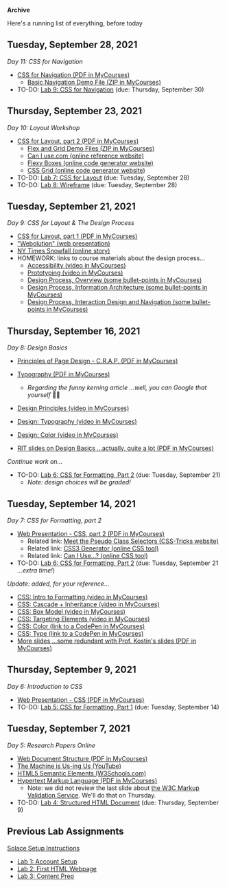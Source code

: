 **Archive**

Here's a running list of everything, before today

## Tuesday, September 28, 2021

*Day 11: CSS for Navigation*

- [CSS for Navigation (PDF in MyCourses)](https://mycourses.rit.edu/d2l/le/content/936882/viewContent/7698423/View)
  - [Basic Navigation Demo File (ZIP in MyCourses)](https://mycourses.rit.edu/d2l/le/content/936882/viewContent/7698428/View)
- TO-DO: [Lab 9: CSS for Navigation](lab09-css-for-navigation/instructions.md) (due: Thursday, September 30)

## Thursday, September 23, 2021

*Day 10: Layout Workshop*

- [CSS for Layout, part 2 (PDF in MyCourses)](https://mycourses.rit.edu/d2l/le/content/936882/viewContent/7684996/View)
  - [Flex and Grid Demo Files (ZIP in MyCourses)](https://mycourses.rit.edu/d2l/le/content/936882/viewContent/7688975/View)
  - [Can I use.com (online reference website)](https://caniuse.com/)
  - [Flexy Boxes (online code generator website)](https://the-echoplex.net/flexyboxes/)
  - [CSS Grid (online code generator website)](https://cssgr.id/)
- TO-DO: [Lab 7: CSS for Layout](lab07-css-for-layout/instructions.md) (due: Tuesday, September 28)
- TO-DO: [Lab 8: Wireframe](lab08-wireframe/instructions.md) (due: Tuesday, September 28)

## Tuesday, September 21, 2021

*Day 9: CSS for Layout & The Design Process*

- [CSS for Layout, part 1 (PDF in MyCourses)](https://mycourses.rit.edu/d2l/le/content/936882/viewContent/7684982/View)
- ["Webolution" (web presentation)](https://fabianburghardt.de/webolution/)
- [NY Times Snowfall (online story)](https://www.nytimes.com/projects/2012/snow-fall/index.html#/?part=tunnel-creek)
- HOMEWORK: links to course materials about the design process...
  - [Accessibility (video in MyCourses)](https://mycourses.rit.edu/d2l/le/content/936882/viewContent/7600455/View)
  - [Prototyping (video in MyCourses)](https://mycourses.rit.edu/d2l/le/content/936882/viewContent/7600456/View)
  - [Design Process, Overview (some bullet-points in MyCourses)](https://mycourses.rit.edu/d2l/le/content/936882/viewContent/7600451/View)
  - [Design Process, Information Architecture (some bullet-points in MyCourses)](https://mycourses.rit.edu/d2l/le/content/936882/viewContent/7600450/View)
  - [Design Process, Interaction Design and Navigation (some bullet-points in MyCourses)](https://mycourses.rit.edu/d2l/le/content/936882/viewContent/7600452/View)

## Thursday, September 16, 2021

*Day 8: Design Basics*

- [Principles of Page Design - C.R.A.P. (PDF in MyCourses)](https://mycourses.rit.edu/d2l/le/content/936882/viewContent/7678129/View)
- [Typography (PDF in MyCourses)](https://mycourses.rit.edu/d2l/le/content/936882/viewContent/7678131/View)
  - *Regarding the funny kerning article ...well, you can Google that yourself* 🤷‍♂️

- [Design Principles (video in MyCourses)](https://mycourses.rit.edu/d2l/le/content/936882/viewContent/7600407/View)
- [Design: Typography (video in MyCourses)](https://mycourses.rit.edu/d2l/le/content/936882/viewContent/7600462/View)
- [Design: Color (video in MyCourses)](https://mycourses.rit.edu/d2l/le/content/936882/viewContent/7600461/View)
- [RIT slides on Design Basics ...actually, quite a lot (PDF in MyCourses)](https://mycourses.rit.edu/d2l/le/content/936882/viewContent/7600440/View)

*Continue work on...*

- TO-DO: [Lab 6: CSS for Formatting, Part 2](lab06-css-for-formatting2/instructions.md) (due: Tuesday, September 21)
  - *Note: design choices will be graded!*

## Tuesday, September 14, 2021

*Day 7: CSS for Formatting, part 2*

- [Web Presentation - CSS, part 2 (PDF in MyCourses)](https://mycourses.rit.edu/d2l/le/content/936882/viewContent/7670908/View)
  - Related link: [Meet the Pseudo Class Selectors (CSS-Tricks website)](https://css-tricks.com/pseudo-class-selectors/)
  - Related link: [CSS3 Generator (online CSS tool)](https://css3generator.com/)
  - Related link: [Can I Use...? (online CSS tool)](https://caniuse.com/)
- TO-DO: [Lab 6: CSS for Formatting, Part 2](lab06-css-for-formatting2/instructions.md) (due: Tuesday, September 21 *...extra time!*)

*Update: added, for your reference...*

- [CSS: Intro to Formatting (video in MyCourses)](https://mycourses.rit.edu/d2l/le/content/936882/viewContent/7600408/View)
- [CSS: Cascade + Inheritance (video in MyCourses)](https://mycourses.rit.edu/d2l/le/content/936882/viewContent/7600412/View)
- [CSS: Box Model (video in MyCourses)](https://mycourses.rit.edu/d2l/le/content/936882/viewContent/7600409/View)
- [CSS: Targeting Elements (video in MyCourses)](https://mycourses.rit.edu/d2l/le/content/936882/viewContent/7600424/View)
- [CSS: Color (link to a CodePen in MyCourses)](https://mycourses.rit.edu/d2l/le/content/936882/viewContent/7600410/View)
- [CSS: Type (link to a CodePen in MyCourses)](https://mycourses.rit.edu/d2l/le/content/936882/viewContent/7600413/View)
- [More slides ...some redundant with Prof. Kostin's slides (PDF in MyCourses)](https://mycourses.rit.edu/d2l/le/content/936882/viewContent/7600396/View)

## Thursday, September 9, 2021

*Day 6: Introduction to CSS*

- [Web Presentation - CSS (PDF in MyCourses)](https://mycourses.rit.edu/d2l/le/content/936882/viewContent/7663520/View)
- TO-DO: [Lab 5: CSS for Formatting, Part 1](lab05-css-for-formatting1/instructions.md) (due: Tuesday, September 14)

## Tuesday, September 7, 2021

*Day 5: Research Papers Online*

- [Web Document Structure (PDF in MyCourses)](https://mycourses.rit.edu/d2l/le/content/936882/viewContent/7656540/View)
- [The Machine is Us-ing Us (YouTube)](https://youtu.be/NLlGopyXT_g)
- [HTML5 Semantic Elements (W3Schools.com)](https://www.w3schools.com/html/html5_semantic_elements.asp)
- [Hypertext Markup Language (PDF in MyCourses)](https://mycourses.rit.edu/d2l/le/content/936882/viewContent/7656535/View)
  - Note: we did not review the last slide about [the W3C Markup Validation Service](https://validator.w3.org/). We'll do that on Thursday.
- TO-DO: [Lab 4: Structured HTML Document](lab04-structured-html-document/instructions.md) (due: Thursday, September 9)

## Previous Lab Assignments

[Solace Setup Instructions](solace.md)

- [Lab 1: Account Setup](lab01-account-setup/instructions.md)
- [Lab 2: First HTML Webpage](lab02-first-html-webpage/instructions.md)
- [Lab 3: Content Prep](lab03-content-prep/instructions.md)